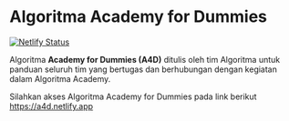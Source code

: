 # Algoritma Academy for Dummies

[![Netlify Status](https://api.netlify.com/api/v1/badges/af359032-ea8f-42e9-b2f8-1ec42fcd41e9/deploy-status)](https://app.netlify.com/sites/algoritma4dummies/deploys)

Algoritma **Academy for Dummies (A4D)** ditulis oleh tim Algoritma untuk panduan seluruh tim yang bertugas dan berhubungan dengan kegiatan dalam Algoritma Academy.

Silahkan akses Algoritma Academy for Dummies pada link berikut https://a4d.netlify.app
